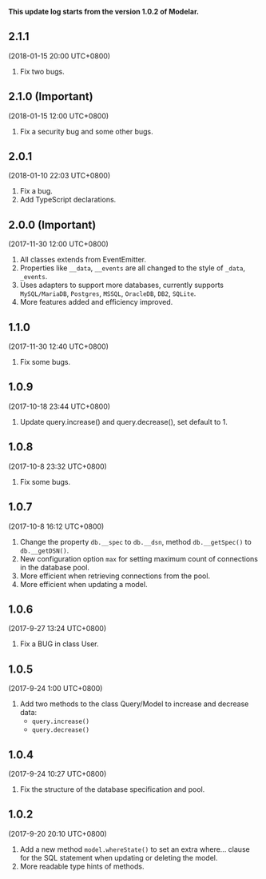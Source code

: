 **This update log starts from the version 1.0.2 of Modelar.**

## 2.1.1

(2018-01-15 20:00 UTC+0800)

1. Fix two bugs.

## 2.1.0 (**Important**)

(2018-01-15 12:00 UTC+0800)

1. Fix a security bug and some other bugs.

## 2.0.1

(2018-01-10 22:03 UTC+0800)

1. Fix a bug.
2. Add TypeScript declarations.

## 2.0.0 (**Important**)

(2017-11-30 12:00 UTC+0800)

1. All classes extends from EventEmitter.
2. Properties like `__data`, `__events` are all changed to the style of 
    `_data`, `_events`.
3. Uses adapters to support more databases, currently supports `MySQL/MariaDB`,
    `Postgres`, `MSSQL`, `OracleDB`, `DB2`, `SQLite`.
4. More features added and efficiency improved.

## 1.1.0

(2017-11-30 12:40 UTC+0800)

1. Fix some bugs.

## 1.0.9

(2017-10-18 23:44 UTC+0800)

1. Update query.increase() and query.decrease(), set default to 1.

## 1.0.8

(2017-10-8 23:32 UTC+0800)

1. Fix some bugs.

## 1.0.7

(2017-10-8 16:12 UTC+0800)

1. Change the property `db.__spec` to `db.__dsn`, method `db.__getSpec()` to 
    `db.__getDSN()`.
2. New configuration option `max` for setting maximum count of connections in 
    the database pool.
3. More efficient when retrieving connections from the pool.
4. More efficient when updating a model.

## 1.0.6

(2017-9-27 13:24 UTC+0800)

1. Fix a BUG in class User.

## 1.0.5

(2017-9-24 1:00 UTC+0800)

1. Add two methods to the class Query/Model to increase and decrease data:
    - `query.increase()`
    - `query.decrease()`

## 1.0.4

(2017-9-24 10:27 UTC+0800)

1. Fix the structure of the database specification and pool.

## 1.0.2 

(2017-9-20 20:10 UTC+0800)

1. Add a new method `model.whereState()` to set an extra where... clause for 
    the SQL statement when updating or deleting the model.
2. More readable type hints of methods.